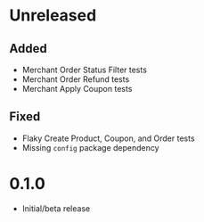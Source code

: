 # Unreleased

## Added
- Merchant Order Status Filter tests
- Merchant Order Refund tests
- Merchant Apply Coupon tests

## Fixed

- Flaky Create Product, Coupon, and Order tests
- Missing `config` package dependency

# 0.1.0

- Initial/beta release
